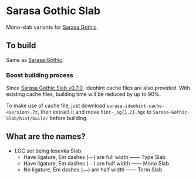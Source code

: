 # Sarasa Gothic Slab

Mono-slab variants for [Sarasa Gothic](https://github.com/be5invis/Sarasa-Gothic).

## To build

Same as [Sarasa Gothic](https://github.com/be5invis/Sarasa-Gothic).

### Boost building process

Since [Sarasa Gothic Slab v0.7.0](https://github.com/CyanoHao/Sarasa-Gothic-Slab/releases/tag/v0.7.0-slab), ideohint cache files are also provided. With existing cache files, building time will be reduced by up to 90%.

To make use of cache file, just download `sarasa-ideohint-cache-<version>.7z`, then extract it and move `hint-_sg{1,2}.hgc` to `Sarasa-Gothic-Slab/hint/build/` before building.

## What are the names?

- LGC set being Iosevka Slab
  - Have ligature, Em dashes (`——`) are full width —— Type Slab
  - Have ligature, Em dashes (`——`) are half width —— Mono Slab
  - No ligature, Em dashes (`——`) are half width —— Term Slab
